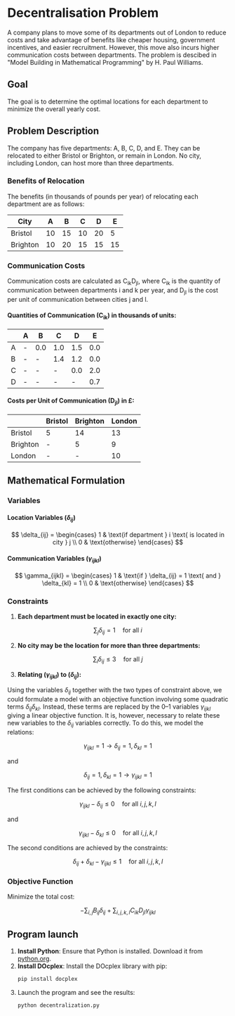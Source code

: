 # Decentralisation Problem

A company plans to move some of its departments out of London to reduce costs and take advantage of benefits like cheaper housing, government incentives, and easier recruitment. However, this move also incurs higher communication costs between departments. The problem is descibed in "Model Building in Mathematical Programming" by H. Paul Williams.

## Goal
The goal is to determine the optimal locations for each department to minimize the overall yearly cost.

## Problem Description

The company has five departments: A, B, C, D, and E. They can be relocated to either Bristol or Brighton, or remain in London. No city, including London, can host more than three departments.

### Benefits of Relocation

The benefits (in thousands of pounds per year) of relocating each department are as follows:

| City     | A  | B  | C  | D  | E  |
|----------|----|----|----|----|----|
| Bristol  | 10 | 15 | 10 | 20 | 5  |
| Brighton | 10 | 20 | 15 | 15 | 15 |

### Communication Costs

Communication costs are calculated as C<sub>ik</sub>D<sub>jl</sub>, where C<sub>ik</sub> is the quantity of communication between departments i and k per year, and D<sub>jl</sub> is the cost per unit of communication between cities j and l.

#### Quantities of Communication (C<sub>ik</sub>) in thousands of units:

|   | A   | B   | C   | D   | E   |
|---|-----|-----|-----|-----|-----|
| A | -   | 0.0 | 1.0 | 1.5 | 0.0 |
| B | -   | -   | 1.4 | 1.2 | 0.0 |
| C | -   | -   | -   | 0.0 | 2.0 |
| D | -   | -   | -   | -   | 0.7 |

#### Costs per Unit of Communication (D<sub>jl</sub>) in £:

|          | Bristol | Brighton | London |
|----------|---------|----------|--------|
| Bristol  | 5       | 14       | 13     |
| Brighton | -       | 5        | 9      |
| London   | -       | -        | 10     |

## Mathematical Formulation

### Variables

#### Location Variables ($\delta_{ij}$)

$$
\delta_{ij} = \begin{cases} 
1 & \text{if department } i \text{ is located in city } j \\
0 & \text{otherwise} 
\end{cases}
$$


#### Communication Variables ($\gamma_{ijkl}$)

$$
\gamma_{ijkl} = \begin{cases} 
1 & \text{if } \delta_{ij} = 1 \text{ and } \delta_{kl} = 1 \\
0 & \text{otherwise} 
\end{cases}
$$

### Constraints

1. **Each department must be located in exactly one city:**

$$
\sum_{j} \delta_{ij} = 1 \quad \text{for all } i
$$

2. **No city may be the location for more than three departments:**

$$
\sum_{i} \delta_{ij} \leq 3 \quad \text{for all } j
$$


3. **Relating ($\gamma_{ijkl}$) to ($\delta_{ij}$):**

Using the variables $\delta_{ij}$ together with the two types of constraint above, we could formulate a model with an objective function involving some quadratic terms $\delta_{ij} \delta_{kl}$. Instead, these terms are replaced by the 0–1 variables $\gamma_{ijkl}$ giving a linear objective function. It is, however, necessary to relate these new variables to the $\delta_{ij}$ variables correctly. To do this, we model the relations:

$$
\gamma_{ijkl} = 1 \rightarrow \delta_{ij} = 1, \delta_{kl} = 1
$$

and

$$
\delta_{ij} = 1, \delta_{kl} = 1 \rightarrow \gamma_{ijkl} = 1
$$

The first conditions can be achieved by the following constraints:

$$
\gamma_{ijkl} - \delta_{ij} \leq 0 \quad \text{for all } i, j, k, l
$$

and

$$
\gamma_{ijkl} - \delta_{kl} \leq 0 \quad \text{for all } i, j, k, l
$$


The second conditions are achieved by the constraints:

$$
\delta_{ij} + \delta_{kl} - \gamma_{ijkl} \leq 1 \quad \text{for all } i, j, k, l
$$

### Objective Function

Minimize the total cost:

$$
-\sum_{i,j} B_{ij} \delta_{ij} + \sum_{i,j,k,l} C_{ik} D_{jl} \gamma_{ijkl}
$$



## Program launch

1. **Install Python**: Ensure that Python is installed. Download it from [python.org](https://www.python.org/downloads/).
2. **Install DOcplex**: Install the DOcplex library with pip:
    ```bash
    pip install docplex
    ```
3. Launch the program and see the results:
   ```bash
   python decentralization.py
   ```
